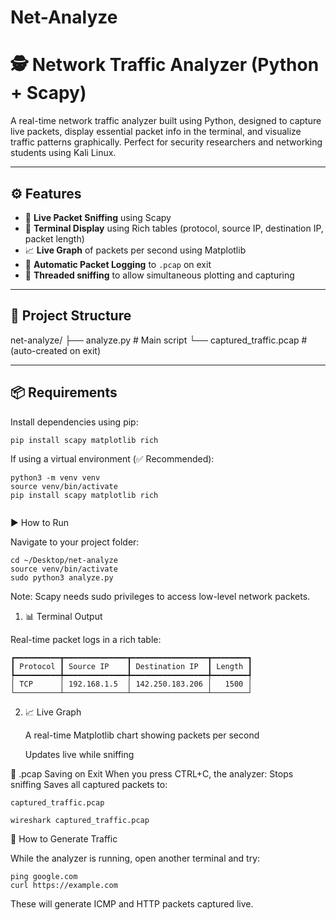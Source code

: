 # Net-Analyze

# 🕵️ Network Traffic Analyzer (Python + Scapy)

A real-time network traffic analyzer built using Python, designed to capture live packets, display essential packet info in the terminal, and visualize traffic patterns graphically. Perfect for security researchers and networking students using Kali Linux.

---

## ⚙️ Features

- 📡 **Live Packet Sniffing** using Scapy
- 🎨 **Terminal Display** using Rich tables (protocol, source IP, destination IP, packet length)
- 📈 **Live Graph** of packets per second using Matplotlib
- 💾 **Automatic Packet Logging** to `.pcap` on exit
- 🧵 **Threaded sniffing** to allow simultaneous plotting and capturing

---

## 📁 Project Structure

net-analyze/
├── analyze.py # Main script
└── captured_traffic.pcap # (auto-created on exit)


---

## 📦 Requirements

Install dependencies using pip:

```bash
pip install scapy matplotlib rich

```
If using a virtual environment (✅ Recommended):
```
python3 -m venv venv
source venv/bin/activate
pip install scapy matplotlib rich


```

▶️ How to Run

Navigate to your project folder:
```
cd ~/Desktop/net-analyze
source venv/bin/activate
sudo python3 analyze.py
```
Note: Scapy needs sudo privileges to access low-level network packets.

1. 📊 Terminal Output

Real-time packet logs in a rich table:
```
┏━━━━━━━━━━┳━━━━━━━━━━━━━━┳━━━━━━━━━━━━━━━━━┳━━━━━━━━┓
┃ Protocol ┃ Source IP    ┃ Destination IP  ┃ Length ┃
┡━━━━━━━━━━╇━━━━━━━━━━━━━━╇━━━━━━━━━━━━━━━━━╇━━━━━━━━┩
│ TCP      │ 192.168.1.5  │ 142.250.183.206 │   1500 │
└──────────┴──────────────┴─────────────────┴────────┘
```
2. 📈 Live Graph

    A real-time Matplotlib chart showing packets per second

    Updates live while sniffing

💾 .pcap Saving on Exit
When you press CTRL+C, the analyzer:
Stops sniffing
Saves all captured packets to:
```
captured_traffic.pcap

wireshark captured_traffic.pcap
```
🧪 How to Generate Traffic

While the analyzer is running, open another terminal and try:
```
ping google.com
curl https://example.com
```
These will generate ICMP and HTTP packets captured live.

